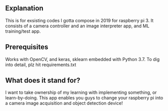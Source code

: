 ## Explanation
This is for exsisting codes I gotta compose in 2019 for raspberry pi 3.
It consists of a camera controller and an image interpreter app, and ML training/test app.

## Prerequisites 
Works with OpenCV, and keras, sklearn embedded with Python 3.7.
To dig into detail, plz hit requirements.txt

## What does it stand for?
I want to take ownership of my learning with implementing something, or learn-by-doing.
This app enables you guys to change your raspberry pi into a camera image acquisition and object detection device!
